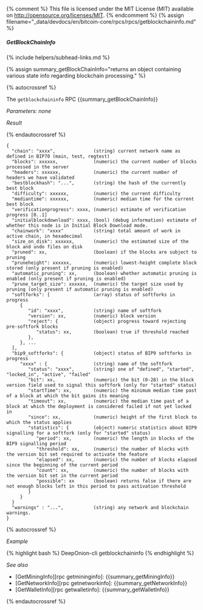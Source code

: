{% comment %}
This file is licensed under the MIT License (MIT) available on
http://opensource.org/licenses/MIT.
{% endcomment %}
{% assign filename="_data/devdocs/en/bitcoin-core/rpcs/rpcs/getblockchaininfo.md" %}

##### GetBlockChainInfo
{% include helpers/subhead-links.md %}

{% assign summary_getBlockChainInfo="returns an object containing various state info regarding blockchain processing." %}

{% autocrossref %}

The `getblockchaininfo` RPC {{summary_getBlockChainInfo}}

*Parameters: none*

*Result*

{% endautocrossref %}

    {
      "chain": "xxxx",              (string) current network name as defined in BIP70 (main, test, regtest)
      "blocks": xxxxxx,             (numeric) the current number of blocks processed in the server
      "headers": xxxxxx,            (numeric) the current number of headers we have validated
      "bestblockhash": "...",       (string) the hash of the currently best block
      "difficulty": xxxxxx,         (numeric) the current difficulty
      "mediantime": xxxxxx,         (numeric) median time for the current best block
      "verificationprogress": xxxx, (numeric) estimate of verification progress [0..1]
      "initialblockdownload": xxxx, (bool) (debug information) estimate of whether this node is in Initial Block Download mode.
      "chainwork": "xxxx"           (string) total amount of work in active chain, in hexadecimal
      "size_on_disk": xxxxxx,       (numeric) the estimated size of the block and undo files on disk
      "pruned": xx,                 (boolean) if the blocks are subject to pruning
      "pruneheight": xxxxxx,        (numeric) lowest-height complete block stored (only present if pruning is enabled)
      "automatic_pruning": xx,      (boolean) whether automatic pruning is enabled (only present if pruning is enabled)
      "prune_target_size": xxxxxx,  (numeric) the target size used by pruning (only present if automatic pruning is enabled)
      "softforks": [                (array) status of softforks in progress
         {
            "id": "xxxx",           (string) name of softfork
            "version": xx,          (numeric) block version
            "reject": {             (object) progress toward rejecting pre-softfork blocks
               "status": xx,        (boolean) true if threshold reached
            },
         }, ...
      ],
      "bip9_softforks": {           (object) status of BIP9 softforks in progress
         "xxxx" : {                 (string) name of the softfork
            "status": "xxxx",       (string) one of "defined", "started", "locked_in", "active", "failed"
            "bit": xx,              (numeric) the bit (0-28) in the block version field used to signal this softfork (only for "started" status)
            "startTime": xx,        (numeric) the minimum median time past of a block at which the bit gains its meaning
            "timeout": xx,          (numeric) the median time past of a block at which the deployment is considered failed if not yet locked in
            "since": xx,            (numeric) height of the first block to which the status applies
            "statistics": {         (object) numeric statistics about BIP9 signalling for a softfork (only for "started" status)
               "period": xx,        (numeric) the length in blocks of the BIP9 signalling period
               "threshold": xx,     (numeric) the number of blocks with the version bit set required to activate the feature
               "elapsed": xx,       (numeric) the number of blocks elapsed since the beginning of the current period
               "count": xx,         (numeric) the number of blocks with the version bit set in the current period
               "possible": xx       (boolean) returns false if there are not enough blocks left in this period to pass activation threshold
            }
         }
      }
      "warnings" : "...",           (string) any network and blockchain warnings.
    }

{% autocrossref %}

*Example*

{% highlight bash %}
DeepOnion-cli getblockchaininfo
{% endhighlight %}

*See also*

* [GetMiningInfo][rpc getmininginfo]: {{summary_getMiningInfo}}
* [GetNetworkInfo][rpc getnetworkinfo]: {{summary_getNetworkInfo}}
* [GetWalletInfo][rpc getwalletinfo]: {{summary_getWalletInfo}}

{% endautocrossref %}
